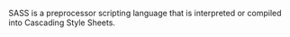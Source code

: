  



SASS is a preprocessor scripting language that is interpreted or compiled into Cascading Style Sheets.





	
	